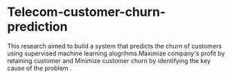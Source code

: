 # Telecom-customer-churn-prediction
This research aimed to build a system that predicts the churn of customers  using supervised machine learning alogrihms.Maximize company's profit by retaining customer and Minimize customer churn by identifying the key cause of the problem .
